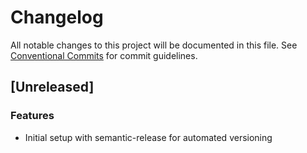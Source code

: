 # Changelog

All notable changes to this project will be documented in this file. See [Conventional Commits](https://conventionalcommits.org) for commit guidelines.

## [Unreleased]

### Features

- Initial setup with semantic-release for automated versioning
